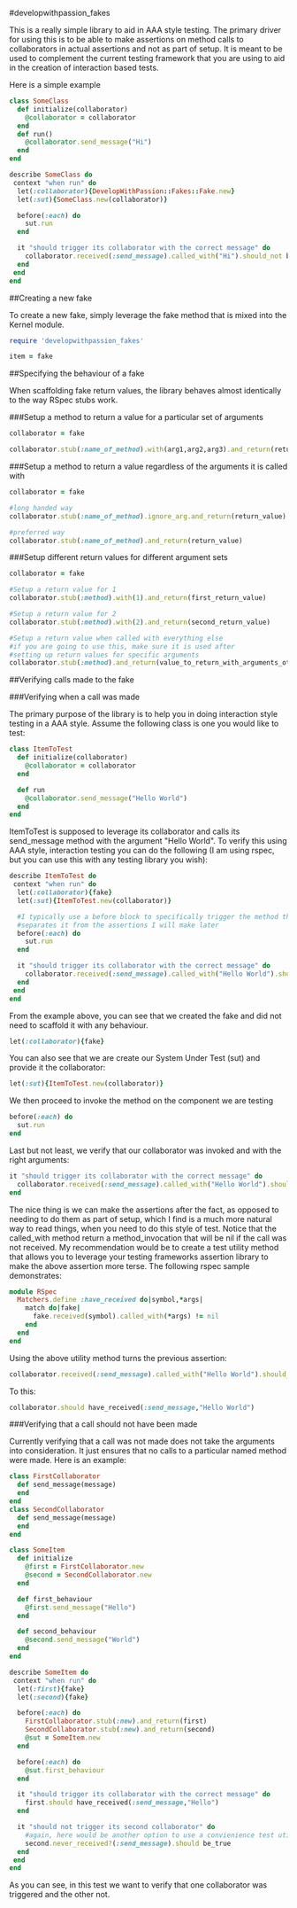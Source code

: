 #developwithpassion_fakes

This is a really simple library to aid in AAA style testing. The primary driver for using this is to be able to make assertions on method calls to collaborators in actual assertions and not as part of setup. It is meant to be used to complement the current testing framework that you are using to aid in the creation of interaction based tests.

Here is a simple example

```ruby
class SomeClass
  def initialize(collaborator)
    @collaborator = collaborator
  end
  def run()
    @collaborator.send_message("Hi")
  end
end

describe SomeClass do
 context "when run" do
  let(:collaborator){DevelopWithPassion::Fakes::Fake.new}
  let(:sut){SomeClass.new(collaborator)}

  before(:each) do
    sut.run
  end

  it "should trigger its collaborator with the correct message" do
    collaborator.received(:send_message).called_with("Hi").should_not be_nil
  end
 end
end
```

##Creating a new fake

To create a new fake, simply leverage the fake method that is mixed into the Kernel module.

```ruby
require 'developwithpassion_fakes'

item = fake
```

##Specifying the behaviour of a fake

When scaffolding fake return values, the library behaves almost identically to the way RSpec stubs work. 

###Setup a method to return a value for a particular set of arguments
```ruby
collaborator = fake

collaborator.stub(:name_of_method).with(arg1,arg2,arg3).and_return(return_value)
```

###Setup a method to return a value regardless of the arguments it is called with
```ruby
collaborator = fake

#long handed way
collaborator.stub(:name_of_method).ignore_arg.and_return(return_value)

#preferred way
collaborator.stub(:name_of_method).and_return(return_value)
```

###Setup different return values for different argument sets
```ruby
collaborator = fake

#Setup a return value for 1
collaborator.stub(:method).with(1).and_return(first_return_value)

#Setup a return value for 2
collaborator.stub(:method).with(2).and_return(second_return_value)

#Setup a return value when called with everything else 
#if you are going to use this, make sure it is used after 
#setting up return values for specific arguments
collaborator.stub(:method).and_return(value_to_return_with_arguments_other_than_1_and_2)
```

##Verifying calls made to the fake


###Verifying when a call was made

The primary purpose of the library is to help you in doing interaction style testing in a AAA style. Assume the following class is one you would like to test:

```ruby
class ItemToTest
  def initialize(collaborator)
    @collaborator = collaborator
  end

  def run
    @collaborator.send_message("Hello World")
  end
end
```

ItemToTest is supposed to leverage its collaborator and calls its send_message method with the argument "Hello World". To verify this using AAA style, interaction testing you can do the following (I am using rspec, but you can use this with any testing library you wish):

```ruby
describe ItemToTest do
 context "when run" do
  let(:collaborator){fake}
  let(:sut){ItemToTest.new(collaborator)}

  #I typically use a before block to specifically trigger the method that I am testing, so it cleanly
  #separates it from the assertions I will make later
  before(:each) do
    sut.run
  end

  it "should trigger its collaborator with the correct message" do
    collaborator.received(:send_message).called_with("Hello World").should_not be_nil
  end
 end
end
```
From the example above, you can see that we created the fake and did not need to scaffold it with any behaviour. 

```ruby
let(:collaborator){fake}
```

You can also see that we are create our System Under Test (sut) and provide it the collaborator:

```ruby
let(:sut){ItemToTest.new(collaborator)}
```

We then proceed to invoke the method on the component we are testing

```ruby
before(:each) do
  sut.run
end
```

Last but not least, we verify that our collaborator was invoked and with the right arguments:

```ruby
it "should trigger its collaborator with the correct message" do
  collaborator.received(:send_message).called_with("Hello World").should_not be_nil
end
```

The nice thing is we can make the assertions after the fact, as opposed to needing to do them as part of setup, which I find is a much more natural way to read things, when you need to do this style of test. Notice that the called_with method return a method_invocation that will be nil if the call was not received. My recommendation would be to create a test utility method that allows you to leverage your testing frameworks assertion library to make the above assertion more terse. The
following rspec sample demonstrates:

```ruby
module RSpec
  Matchers.define :have_received do|symbol,*args|
    match do|fake|
      fake.received(symbol).called_with(*args) != nil
    end
  end
end
```

Using the above utility method turns the previous assertion:

```ruby
collaborator.received(:send_message).called_with("Hello World").should_not be_nil
```

To this:

```ruby
collaborator.should have_received(:send_message,"Hello World")
```

###Verifying that a call should not have been made

Currently verifying that a call was not made does not take the arguments into consideration. It just ensures that no calls to a particular named method were made. Here is an example:

```ruby
class FirstCollaborator
  def send_message(message)
  end
end
class SecondCollaborator
  def send_message(message)
  end
end

class SomeItem
  def initialize
    @first = FirstCollaborator.new
    @second = SecondCollaborator.new
  end

  def first_behaviour
    @first.send_message("Hello")
  end

  def second_behaviour
    @second.send_message("World")
  end
end

describe SomeItem do
 context "when run" do
  let(:first){fake}
  let(:second){fake}

  before(:each) do
    FirstCollaborator.stub(:new).and_return(first)
    SecondCollaborator.stub(:new).and_return(second)
    @sut = SomeItem.new
  end

  before(:each) do
    @sut.first_behaviour
  end

  it "should trigger its collaborator with the correct message" do
    first.should have_received(:send_message,"Hello")
  end

  it "should not trigger its second collaborator" do
    #again, here would be another option to use a convienience test utility method
    second.never_received?(:send_message).should be_true
  end
 end
end
```

As you can see, in this test we want to verify that one collaborator was triggered and the other not.

